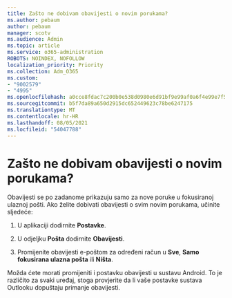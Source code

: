 ```yaml
---
title: Zašto ne dobivam obavijesti o novim porukama?
ms.author: pebaum
author: pebaum
manager: scotv
ms.audience: Admin
ms.topic: article
ms.service: o365-administration
ROBOTS: NOINDEX, NOFOLLOW
localization_priority: Priority
ms.collection: Adm_O365
ms.custom:
- "9002579"
- "4995"
ms.openlocfilehash: a0cce8fdac7c200b0e538d0980e6d91bf9e99af0a6f4e99e7f5b790298437510
ms.sourcegitcommit: b5f7da89a650d2915dc652449623c78be6247175
ms.translationtype: MT
ms.contentlocale: hr-HR
ms.lasthandoff: 08/05/2021
ms.locfileid: "54047788"
---
```

# <a name="why-dont-i-get-new-message-notifications"></a>Zašto ne dobivam obavijesti o novim porukama?

Obavijesti se po zadanome prikazuju samo za nove poruke u fokusiranoj ulaznoj pošti. Ako želite dobivati obavijesti o svim novim porukama, učinite sljedeće:

1. U aplikaciji dodirnite **Postavke**.

2. U odjeljku **Pošta** dodirnite **Obavijesti**.

3. Promijenite obavijesti e-poštom za određeni račun u **Sve**, **Samo fokusirana ulazna pošta** ili **Ništa**.

Možda ćete morati promijeniti i postavku obavijesti u sustavu Android. To je različito za svaki uređaj, stoga provjerite da li vaše postavke sustava Outlooku dopuštaju primanje obavijesti.
